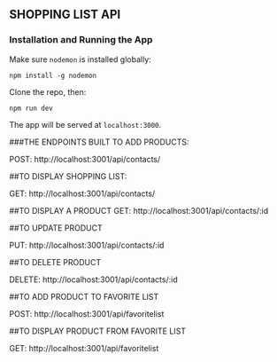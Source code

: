 

## SHOPPING LIST API



### Installation and Running the App

Make sure `nodemon` is installed globally:

```
npm install -g nodemon
```

Clone the repo, then:

```
npm run dev
```

The app will be served at `localhost:3000`.

###THE ENDPOINTS BUILT
TO ADD PRODUCTS:

POST: http://localhost:3001/api/contacts/


##TO DISPLAY SHOPPING LIST:

GET: http://localhost:3001/api/contacts/


##TO DISPLAY A PRODUCT
GET: http://localhost:3001/api/contacts/:id


##TO UPDATE PRODUCT

PUT: http://localhost:3001/api/contacts/:id


##TO DELETE PRODUCT

DELETE: http://localhost:3001/api/contacts/:id


##TO ADD PRODUCT TO FAVORITE LIST

POST:  http://localhost:3001/api/favoritelist


##TO DISPLAY PRODUCT FROM FAVORITE LIST

GET:  http://localhost:3001/api/favoritelist






              
